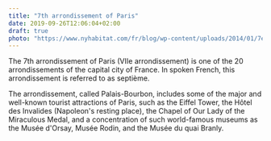 ```yaml
---
title: "7th arrondissement of Paris"
date: 2019-09-26T12:06:04+02:00
draft: true
photo: "https://www.nyhabitat.com/fr/blog/wp-content/uploads/2014/01/7eme-arrondissement-paris-tour-eiffel-vue-aerienne.jpg"
---
```

The 7th arrondissement of Paris (VIIe arrondissement) is one of the 20 arrondissements of the capital city of France. In spoken French, this arrondissement is referred to as septième.

The arrondissement, called Palais-Bourbon, includes some of the major and well-known tourist attractions of Paris, such as the Eiffel Tower, the Hôtel des Invalides (Napoleon's resting place), the Chapel of Our Lady of the Miraculous Medal, and a concentration of such world-famous museums as the Musée d'Orsay, Musée Rodin, and the Musée du quai Branly.

